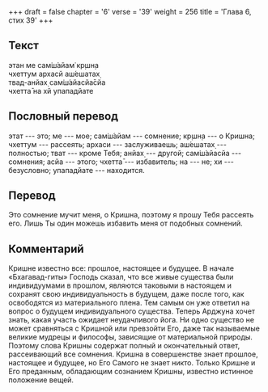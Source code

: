+++
draft = false
chapter = '6'
verse = '39'
weight = 256
title = 'Глава 6, стих 39'
+++
## Текст

этан ме сам̇ш́айам̇ кр̣шн̣а  
чхеттум архасй аш́ешатах̣  
твад-анйах̣ сам̇ш́айасйа̄сйа  
чхетта̄ на хй упападйате

## Пословный перевод

этат --- это; ме --- мое; сам̇ш́айам --- сомнение; кр̣шн̣а --- о Кришна;
чхеттум --- рассеять; архаси --- заслуживаешь; аш́ешатах̣ --- полностью;
тват --- кроме Тебя; анйах̣ --- другой; сам̇ш́айасйа --- сомнения; асйа ---
этого; чхетта̄ --- избавитель; на --- не; хи --- безусловно; упападйате
--- находится.

## Перевод

Это сомнение мучит меня, о Кришна, поэтому я прошу Тебя рассеять его.
Лишь Ты один можешь избавить меня от подобных сомнений.

## Комментарий

Кришне известно все: прошлое, настоящее и будущее. В начале
«Бхагавад-гиты» Господь сказал, что все живые существа были
индивидуумами в прошлом, являются таковыми в настоящем и сохранят свою
индивидуальность в будущем, даже после того, как освободятся из
материального плена. Тем самым он уже ответил на вопрос о будущем
индивидуального существа. Теперь Арджуна хочет знать, какая участь
ожидает неудачливого йога. Ни одно существо не может сравняться с
Кришной или превзойти Его, даже так называемые великие мудрецы и
философы, зависящие от материальной природы. Поэтому слова Кришны
содержат полный и окончательный ответ, рассеивающий все сомнения. Кришна
в совершенстве знает прошлое, настоящее и будущее, но Его Самого не
знает никто. Только Кришне и Его преданным, обладающим сознанием Кришны,
известно истинное положение вещей.

